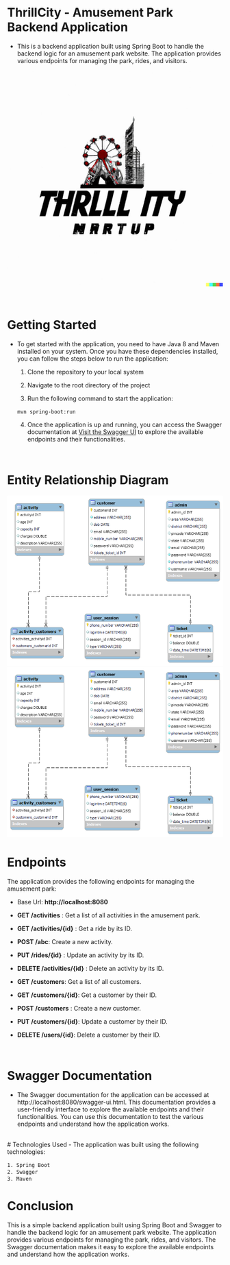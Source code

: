 # **ThrillCity** - Amusement Park Backend Application

* This is a backend application built using Spring Boot to handle the backend logic for an amusement park website. The application provides various endpoints for managing the park, rides, and visitors.

![Amusement park image]( /AmusementPark.jpeg)


<br>

# Getting Started

* To get started with the application, you need to have Java 8 and Maven installed on your system. Once you have these dependencies installed, you can follow the steps below to run the application:

    1. Clone the repository to your local system

    2. Navigate to the root directory of the project

    3. Run the following command to start the application:
 
    ```
    mvn spring-boot:run 
    ```
    4. Once the application is up and running, you can access the Swagger documentation at <span> [Visit the Swagger UI](http://localhost:8080/swagger-ui.html)</span> to explore the available endpoints and their functionalities.

<br>


# Entity Relationship Diagram

![ER Diagram image]( /ThrillCityER.png "Amusement Park")
<img src = "ThrillCityER.png" alt = "er diagram"/>

# Endpoints
The application provides the following endpoints for managing the amusement park:

- Base Url: **http://localhost:8080**

- **GET /activities** : Get a list of all activities in the amusement park.

- **GET /activities/{id}** : Get a ride by its ID.

- **POST /abc**: Create a new activity.

- **PUT /rides/{id}** : Update an activity by its ID.

- **DELETE /activities/{id}** : Delete an activity by its ID.

- **GET /customers**: Get a list of all customers.

- **GET /customers/{id}**: Get a customer by their ID.

- **POST /customers** : Create a new customer.

- **PUT /customers/{id}**: Update a customer by their ID.

- **DELETE /users/{id}**: Delete a customer by their ID.

<br>


# Swagger Documentation
* The Swagger documentation for the application can be accessed at http://localhost:8080/swagger-ui.html. This documentation provides a user-friendly interface to explore the available endpoints and their functionalities. You can use this documentation to test the various endpoints and understand how the application works.
<br>
# Technologies Used
- The application was built using the following technologies:

    1. Spring Boot
    2. Swagger
    3. Maven

# Conclusion
This is a simple backend application built using Spring Boot and Swagger to handle the backend logic for an amusement park website. The application provides various endpoints for managing the park, rides, and visitors. The Swagger documentation makes it easy to explore the available endpoints and understand how the application works.
